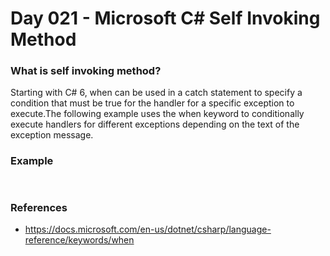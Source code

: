   # Day 021 - Microsoft C# Self Invoking Method

  ### What is self invoking method?

  Starting with C# 6, when can be used in a catch statement to specify a condition that must be true for the handler for a specific exception to execute.The following example uses the when keyword to conditionally execute handlers for different exceptions depending on the text of the exception message.

  ### Example
  ```c#
   

  ```
  ### References
  * https://docs.microsoft.com/en-us/dotnet/csharp/language-reference/keywords/when